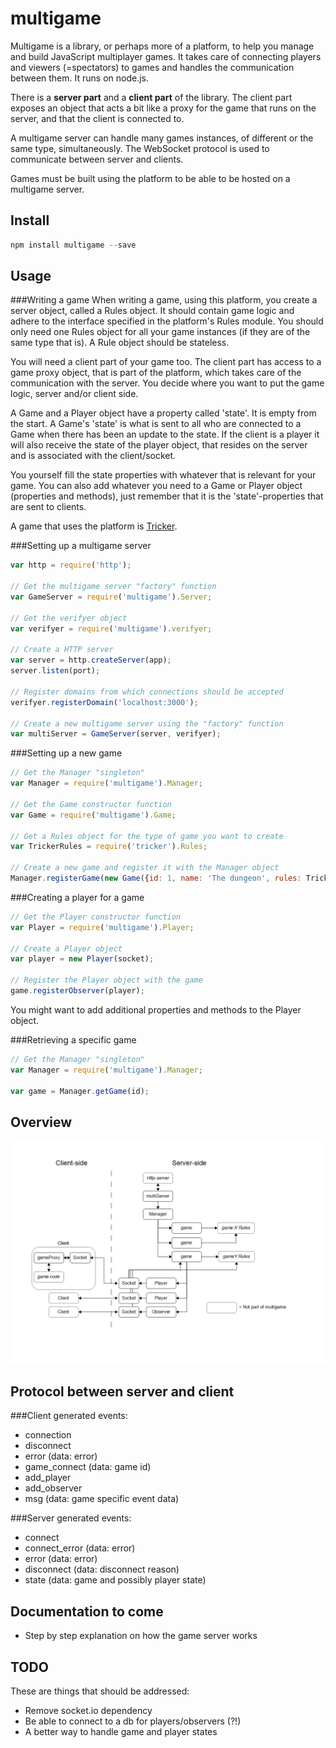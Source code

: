 multigame
=========

Multigame is a library, or perhaps more of a platform, to help you manage and build JavaScript multiplayer games. It takes care of connecting players and viewers (=spectators) to games and handles the communication between them. It runs on node.js.

There is a __server part__ and a __client part__ of the library. The client part exposes an object that acts a bit like a proxy for the game that runs on the server, and that the client is connected to.

A multigame server can handle many games instances, of different or the same type, simultaneously. The WebSocket protocol is used to communicate between server and clients.

Games must be built using the platform to be able to be hosted on a multigame server.

Install
-------
```js
npm install multigame --save
```

Usage
-----

###Writing a game
When writing a game, using this platform, you create a server object, called a Rules object. It should contain game logic and adhere to the interface specified in the platform's Rules module. You should only need one Rules object for all your game instances (if they are of the same type that is). A Rule object should be stateless.

You will need a client part of your game too. The client part has access to a game proxy object, that is part of the platform, which takes care of the communication with the server. You decide where you want to put the game logic, server and/or client side.

A Game and a Player object have a property called 'state'. It is empty from the start. A Game's 'state' is what is sent to all who are connected to a Game when there has been an update to the state. If the client is a player it will also receive the state of the player object, that resides on the server and is associated with the client/socket.

You yourself fill the state properties with whatever that is relevant for your game. You can also add whatever you need to a Game or Player object (properties and methods), just remember that it is the 'state'-properties that are sent to clients.

A game that uses the platform is [Tricker](https://github.com/Kajja/tricker).

###Setting up a multigame server
```js
var http = require('http');

// Get the multigame server "factory" function
var GameServer = require('multigame').Server;

// Get the verifyer object
var verifyer = require('multigame').verifyer;

// Create a HTTP server
var server = http.createServer(app);
server.listen(port);

// Register domains from which connections should be accepted
verifyer.registerDomain('localhost:3000');

// Create a new multigame server using the "factory" function
var multiServer = GameServer(server, verifyer);
```

###Setting up a new game

```js
// Get the Manager "singleton"
var Manager = require('multigame').Manager;

// Get the Game constructor function
var Game = require('multigame').Game;

// Get a Rules object for the type of game you want to create
var TrickerRules = require('tricker').Rules;

// Create a new game and register it with the Manager object
Manager.registerGame(new Game({id: 1, name: 'The dungeon', rules: TrickerRules}));
```

###Creating a player for a game
```js
// Get the Player constructor function
var Player = require('multigame').Player;

// Create a Player object
var player = new Player(socket);

// Register the Player object with the game
game.registerObserver(player);
```
You might want to add additional properties and methods to the Player object.


###Retrieving a specific game
```js
// Get the Manager "singleton"
var Manager = require('multigame').Manager;

var game = Manager.getGame(id);
```
Overview
--------
![Overview example](./docs/overview_.png)

Protocol between server and client
----------------------------------
###Client generated events:

* connection          
* disconnect          
* error (data: error)           
* game_connect (data: game id)
* add_player
* add_observer
* msg (data: game specific event data)

###Server generated events:

* connect
* connect_error (data: error)
* error (data: error)
* disconnect (data: disconnect reason)
* state (data: game and possibly player state)


Documentation to come
---------------------
* Step by step explanation on how the game server works


TODO
----
These are things that should be addressed:

* Remove socket.io dependency
* Be able to connect to a db for players/observers (?!)
* A better way to handle game and player states
